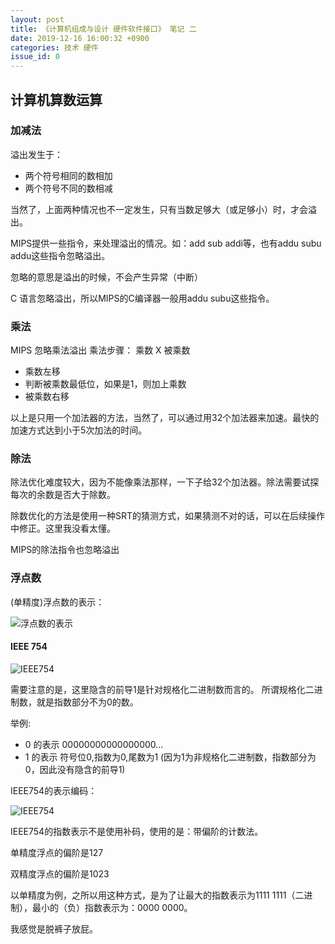 ```yaml
---
layout: post
title: 《计算机组成与设计 硬件软件接口》 笔记 二
date: 2019-12-16 16:00:32 +0900
categories: 技术 硬件
issue_id: 0
---
```


## 计算机算数运算

### 加减法
 
溢出发生于：
- 两个符号相同的数相加
- 两个符号不同的数相减

当然了，上面两种情况也不一定发生，只有当数足够大（或足够小）时，才会溢出。

MIPS提供一些指令，来处理溢出的情况。如：add sub addi等，也有addu subu addu这些指令忽略溢出。

忽略的意思是溢出的时候，不会产生异常（中断）

C 语言忽略溢出，所以MIPS的C编译器一般用addu subu这些指令。

### 乘法

MIPS 忽略乘法溢出
乘法步骤：  乘数 X  被乘数
- 乘数左移
- 判断被乘数最低位，如果是1，则加上乘数
- 被乘数右移

以上是只用一个加法器的方法，当然了，可以通过用32个加法器来加速。最快的加速方式达到小于5次加法的时间。

### 除法

除法优化难度较大，因为不能像乘法那样，一下子给32个加法器。除法需要试探每次的余数是否大于除数。

除数优化的方法是使用一种SRT的猜测方式，如果猜测不对的话，可以在后续操作中修正。这里我没看太懂。

MIPS的除法指令也忽略溢出

### 浮点数
(单精度)浮点数的表示：

![浮点数的表示][1]

#### IEEE 754
![IEEE754][2]

需要注意的是，这里隐含的前导1是针对规格化二进制数而言的。
所谓规格化二进制数，就是指数部分不为0的数。

举例:
- 0 的表示 00000000000000000...
- 1 的表示 符号位0,指数为0,尾数为1 (因为1为非规格化二进制数，指数部分为0，因此没有隐含的前导1)

IEEE754的表示编码：

![IEEE754][3]

IEEE754的指数表示不是使用补码，使用的是：带偏阶的计数法。

单精度浮点的偏阶是127

双精度浮点的偏阶是1023

以单精度为例，之所以用这种方式，是为了让最大的指数表示为1111 1111（二进制），最小的（负）指数表示为：0000 0000。

我感觉是脱裤子放屁。

[1]: https://raw.githubusercontent.com/Ncerzzk/MyBlog/master/img/mips_float.png

[2]: https://raw.githubusercontent.com/Ncerzzk/MyBlog/master/img/mips_ieee754.png
[3]: https://raw.githubusercontent.com/Ncerzzk/MyBlog/master/img/mips_ieee754_2.png